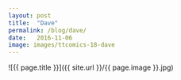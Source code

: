 ```yaml
---
layout: post
title:  "Dave"
permalink: /blog/dave/
date:   2016-11-06
image: images/ttcomics-18-dave
---
```

![{{ page.title }}]({{ site.url }}/{{ page.image }}.jpg)
